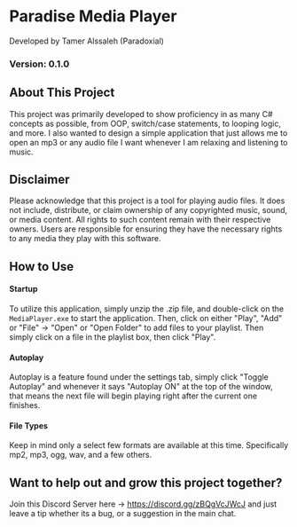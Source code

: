 # Paradise Media Player
Developed by Tamer Alssaleh (Paradoxial)
### Version: 0.1.0
## About This Project
This project was primarily developed to show proficiency in as many C# concepts as possible, from OOP, switch/case statements, to looping logic, and more. I also wanted to design a simple application that just allows me to open an mp3 or any audio file I want whenever I am relaxing and listening to music.
## Disclaimer
Please acknowledge that this project is a tool for playing audio files. It does not include, distribute, or claim ownership of any copyrighted music, sound, or media content. All rights to such content remain with their respective owners. Users are responsible for ensuring they have the necessary rights to any media they play with this software.
## How to Use
#### Startup
To utilize this application, simply unzip the .zip file, and double-click on the `MediaPlayer.exe` to start the application. Then, click on either "Play", "Add" or "File" -> "Open" or "Open Folder" to add files to your playlist. Then simply click on a file in the playlist box, then click "Play".
#### Autoplay
Autoplay is a feature found under the settings tab, simply click "Toggle Autoplay" and whenever it says "Autoplay ON" at the top of the window, that means the next file will begin playing right after the current one finishes.
#### File Types
Keep in mind only a select few formats are available at this time. Specifically mp2, mp3, ogg, wav, and a few others.
## Want to help out and grow this project together?
Join this Discord Server here -> https://discord.gg/zBQgVcJWcJ and just leave a tip whether its a bug, or a suggestion in the main chat.

